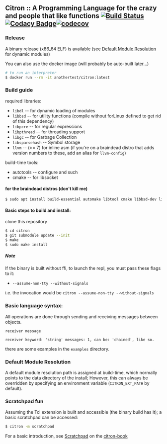 ## Citron :: A Programming Language for the crazy and people that like functions [![Build Status](https://travis-ci.com/alimpfard/citron.svg?branch=master)](https://travis-ci.com/alimpfard/citron) [![Codacy Badge](https://api.codacy.com/project/badge/Grade/d55fb1e699e14d50b9882af24cde137d)](https://www.codacy.com/app/Citron/citron?utm_source=github.com&amp;utm_medium=referral&amp;utm_content=alimpfard/citron&amp;utm_campaign=Badge_Grade)[![codecov](https://codecov.io/gh/alimpfard/citron/branch/master/graph/badge.svg)](https://codecov.io/gh/alimpfard/citron)

### Release
A binary release (x86_64 ELF) is available (see [Default Module Resolution](#default-module-resolution) for dynamic modules)

You can also use the docker image (will probably be auto-built later...)
```sh
# to run an interpreter
$ docker run --rm -it anothertest/citron:latest
```

### Build guide
required libraries:
* `libdl`   -- for dynamic loading of modules
* `libbsd`  -- for utility functions (compile without forLinux defined to get rid of this dependency)
* `libpcre` -- for regular expressions
* `libpthread` -- for threading support
* `libgc` -- for Garbage Collection
* `libsparsehash` -- Symbol storage
* `llvm` -- (>= 7) for inline asm (if you're on a braindead distro that adds version numbers to these, add an alias for `llvm-config`)

build-time tools:
* autotools -- configure and such
* cmake -- for libsocket

#### for the braindead distros (don't kill me)
```sh
$ sudo apt install build-essential automake libtool cmake libbsd-dev libpcre3-dev libgc-dev libsparsehash-dev llvm-8 llvm-8-dev
```

#### Basic steps to build and install:

clone this repository

```sh
$ cd citron
$ git submodule update --init
$ make
$ sudo make install
```

##### Note
If the binary is built without ffi, to launch the repl, you must pass these flags to it:
+ `--assume-non-tty --without-signals`

i.e. the invocation would be `citron --assume-non-tty --without-signals`


### Basic language syntax:
All operations are done through sending and receiving messages between objects.

`receiver message`

`receiver keyword: 'string' messages: 1, can be: 'chained', like so.`

there are some examples in the `examples` directory.


### Default Module Resolution
A default module resolution path is assigned at build-time, which normally points to the data directory of the install;
However, this can always be overridden by specifying an environment variable (`CITRON_EXT_PATH` by default).


### Scratchpad fun
Assuming the Tcl extension is built and accessible (the binary build has it); a basic scratchpad can be accessed:
```sh
$ citron -m scratchpad
```
For a basic introduction, see [Scratchpad](https://alimpfard.github.io/citron_book/book/scratchpad.html) on the [citron-book](https://alimpfard.github.io/citron_book/book/)
